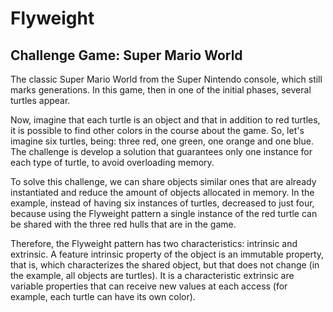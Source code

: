 # Flyweight
## Challenge Game: Super Mario World

The classic Super Mario World from the Super Nintendo console, which still marks
generations. In this game, then in one of the initial phases, several turtles 
appear.

Now, imagine that each turtle is an object and that in addition to red turtles, 
it is possible to find other colors in the course about the game. So, let's 
imagine six turtles, being: three red, one green, one orange and one blue. The 
challenge is develop a solution that guarantees only one instance for each type 
of turtle, to avoid overloading memory.

To solve this challenge, we can share objects similar ones that are already 
instantiated and reduce the amount of objects allocated in memory. In the 
example, instead of having six instances of turtles, decreased to just four, 
because using the Flyweight pattern a single instance of the red turtle can be 
shared with the three red hulls that are in the game.

Therefore, the Flyweight pattern has two characteristics: intrinsic and 
extrinsic. A feature intrinsic property of the object is an immutable property, 
that is, which characterizes the shared object, but that does not change (in the
example, all objects are turtles). It is a characteristic extrinsic are variable
properties that can receive new values at each access (for example, each turtle 
can have its own color).
